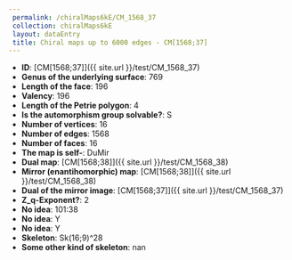 ```yaml
--- 
 permalink: /chiralMaps6kE/CM_1568_37 
 collection: chiralMaps6kE
 layout: dataEntry
 title: Chiral maps up to 6000 edges - CM[1568;37]
---
```


- **ID**: [CM[1568;37]]({{ site.url }}/test/CM_1568_37)
- **Genus of the underlying surface**: 769
- **Length of the face**: 196
- **Valency**: 196
- **Length of the Petrie polygon**: 4
- **Is the automorphism group solvable?**: S
- **Number of vertices**: 16
- **Number of edges**: 1568
- **Number of faces**: 16
- **The map is self-**: DuMir
- **Dual map**: [CM[1568;38]]({{ site.url }}/test/CM_1568_38)
- **Mirror (enantihomorphic) map**: [CM[1568;38]]({{ site.url }}/test/CM_1568_38)
- **Dual of the mirror image**: [CM[1568;37]]({{ site.url }}/test/CM_1568_37)
- **Z_q-Exponent?**: 2
- **No idea**:  101:38
- **No idea**: Y
- **No idea**: Y
- **Skeleton**: Sk(16;9)^28
- **Some other kind of skeleton**: nan
